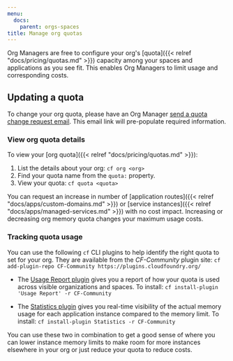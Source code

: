 ```yaml
---
menu:
  docs:
    parent: orgs-spaces
title: Manage org quotas
---
```


Org Managers are free to configure your org's [quota]({{< relref "docs/pricing/quotas.md" >}}) capacity among your spaces and applications as you see fit. This enables Org Managers to limit usage and corresponding costs.

## Updating a quota

To change your org quota, please have an Org Manager [send a quota change request email](mailto:cloud-gov-inquiries@gsa.gov,cloud-gov-support@gsa.gov?subject=Quota%20change%20request&body=Please%20update%20the%20quota%20for%20the%20following%20organization%3A%0A%0AOrg%20name%3A%20%0AMemory%3A%20%23GB%0AServices%3A%20%23%20or%20no%20change%0ARoutes%3A%20%23%20or%20no%20change"). This email link will pre-populate required information.

### View org quota details

To view your [org quota]({{< relref "docs/pricing/quotas.md" >}}):

1. List the details about your org: `cf org <org>`
2. Find your quota name from the `quota:` property.
3. View your quota: `cf quota <quota>`

You can request an increase in number of [application routes]({{< relref "docs/apps/custom-domains.md" >}}) or [service instances]({{< relref "docs/apps/managed-services.md" >}}) with no cost impact. Increasing or decreasing org memory quota changes your maximum usage costs.

### Tracking quota usage

You can use the following `cf` CLI plugins to help identify the right quota to set for your org. They are available from the _CF-Community_ plugin site: `cf add-plugin-repo CF-Community https://plugins.cloudfoundry.org/`

- The [Usage Report plugin](https://github.com/krujos/usagereport-plugin) gives you a report of how your quota is used across visible organizations and spaces. To install: `cf install-plugin 'Usage Report' -r CF-Community`

- The [Statistics plugin](https://github.com/swisscom/cf-statistics-plugin) gives you real-time visibility of the actual memory usage for each application instance compared to the memory limit. To install: `cf install-plugin Statistics -r CF-Community`

You can use these two in combination to get a good sense of where you can lower instance memory limits to make room for more instances elsewhere in your org or just reduce your quota to reduce costs.
